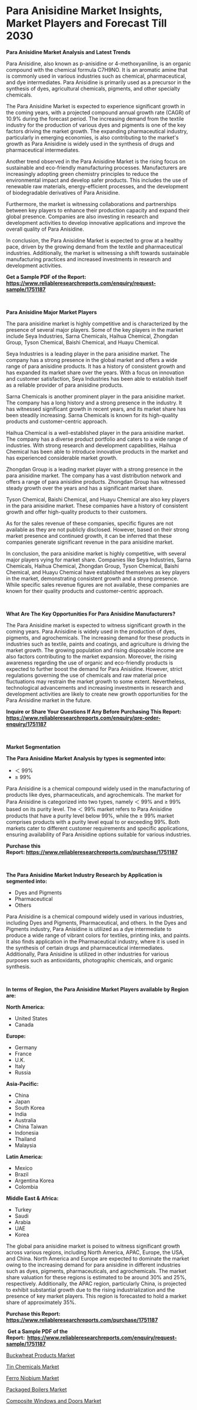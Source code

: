 <p><h1>Para Anisidine Market Insights, Market Players and Forecast Till 2030</h1></p><p><strong>Para Anisidine Market Analysis and Latest Trends</strong></p>
<p><p>Para Anisidine, also known as p-anisidine or 4-methoxyaniline, is an organic compound with the chemical formula C7H9NO. It is an aromatic amine that is commonly used in various industries such as chemical, pharmaceutical, and dye intermediates. Para Anisidine is primarily used as a precursor in the synthesis of dyes, agricultural chemicals, pigments, and other specialty chemicals.</p><p>The Para Anisidine Market is expected to experience significant growth in the coming years, with a projected compound annual growth rate (CAGR) of 10.9% during the forecast period. The increasing demand from the textile industry for the production of various dyes and pigments is one of the key factors driving the market growth. The expanding pharmaceutical industry, particularly in emerging economies, is also contributing to the market's growth as Para Anisidine is widely used in the synthesis of drugs and pharmaceutical intermediates.</p><p>Another trend observed in the Para Anisidine Market is the rising focus on sustainable and eco-friendly manufacturing processes. Manufacturers are increasingly adopting green chemistry principles to reduce the environmental impact and develop safer products. This includes the use of renewable raw materials, energy-efficient processes, and the development of biodegradable derivatives of Para Anisidine.</p><p>Furthermore, the market is witnessing collaborations and partnerships between key players to enhance their production capacity and expand their global presence. Companies are also investing in research and development activities to develop innovative applications and improve the overall quality of Para Anisidine.</p><p>In conclusion, the Para Anisidine Market is expected to grow at a healthy pace, driven by the growing demand from the textile and pharmaceutical industries. Additionally, the market is witnessing a shift towards sustainable manufacturing practices and increased investments in research and development activities.</p></p>
<p><strong>Get a Sample PDF of the Report:&nbsp; <a href="https://www.reliableresearchreports.com/enquiry/request-sample/1751187">https://www.reliableresearchreports.com/enquiry/request-sample/1751187</a></strong></p>
<p>&nbsp;</p>
<p><strong>Para Anisidine Major Market Players</strong></p>
<p><p>The para anisidine market is highly competitive and is characterized by the presence of several major players. Some of the key players in the market include Seya Industries, Sarna Chemicals, Haihua Chemical, Zhongdan Group, Tyson Chemical, Baishi Chemical, and Huayu Chemical.</p><p>Seya Industries is a leading player in the para anisidine market. The company has a strong presence in the global market and offers a wide range of para anisidine products. It has a history of consistent growth and has expanded its market share over the years. With a focus on innovation and customer satisfaction, Seya Industries has been able to establish itself as a reliable provider of para anisidine products.</p><p>Sarna Chemicals is another prominent player in the para anisidine market. The company has a long history and a strong presence in the industry. It has witnessed significant growth in recent years, and its market share has been steadily increasing. Sarna Chemicals is known for its high-quality products and customer-centric approach.</p><p>Haihua Chemical is a well-established player in the para anisidine market. The company has a diverse product portfolio and caters to a wide range of industries. With strong research and development capabilities, Haihua Chemical has been able to introduce innovative products in the market and has experienced considerable market growth.</p><p>Zhongdan Group is a leading market player with a strong presence in the para anisidine market. The company has a vast distribution network and offers a range of para anisidine products. Zhongdan Group has witnessed steady growth over the years and has a significant market share.</p><p>Tyson Chemical, Baishi Chemical, and Huayu Chemical are also key players in the para anisidine market. These companies have a history of consistent growth and offer high-quality products to their customers.</p><p>As for the sales revenue of these companies, specific figures are not available as they are not publicly disclosed. However, based on their strong market presence and continued growth, it can be inferred that these companies generate significant revenue in the para anisidine market.</p><p>In conclusion, the para anisidine market is highly competitive, with several major players vying for market share. Companies like Seya Industries, Sarna Chemicals, Haihua Chemical, Zhongdan Group, Tyson Chemical, Baishi Chemical, and Huayu Chemical have established themselves as key players in the market, demonstrating consistent growth and a strong presence. While specific sales revenue figures are not available, these companies are known for their quality products and customer-centric approach.</p></p>
<p>&nbsp;</p>
<p><strong>What Are The Key Opportunities For Para Anisidine Manufacturers?</strong></p>
<p><p>The Para Anisidine market is expected to witness significant growth in the coming years. Para Anisidine is widely used in the production of dyes, pigments, and agrochemicals. The increasing demand for these products in industries such as textile, paints and coatings, and agriculture is driving the market growth. The growing population and rising disposable income are also factors contributing to the market expansion. Moreover, the rising awareness regarding the use of organic and eco-friendly products is expected to further boost the demand for Para Anisidine. However, strict regulations governing the use of chemicals and raw material price fluctuations may restrain the market growth to some extent. Nevertheless, technological advancements and increasing investments in research and development activities are likely to create new growth opportunities for the Para Anisidine market in the future.</p></p>
<p><strong>Inquire or Share Your Questions If Any Before Purchasing This Report: <a href="https://www.reliableresearchreports.com/enquiry/pre-order-enquiry/1751187">https://www.reliableresearchreports.com/enquiry/pre-order-enquiry/1751187</a></strong></p>
<p>&nbsp;</p>
<p><strong>Market Segmentation</strong></p>
<p><strong>The Para Anisidine Market Analysis by types is segmented into:</strong></p>
<p><ul><li>＜ 99%</li><li>≥ 99%</li></ul></p>
<p><p>Para Anisidine is a chemical compound widely used in the manufacturing of products like dyes, pharmaceuticals, and agrochemicals. The market for Para Anisidine is categorized into two types, namely ＜ 99% and ≥ 99% based on its purity level. The ＜ 99% market refers to Para Anisidine products that have a purity level below 99%, while the ≥ 99% market comprises products with a purity level equal to or exceeding 99%. Both markets cater to different customer requirements and specific applications, ensuring availability of Para Anisidine options suitable for various industries.</p></p>
<p><strong>Purchase this Report:&nbsp;<a href="https://www.reliableresearchreports.com/purchase/1751187">https://www.reliableresearchreports.com/purchase/1751187</a></strong></p>
<p>&nbsp;</p>
<p><strong>The Para Anisidine Market Industry Research by Application is segmented into:</strong></p>
<p><ul><li>Dyes and Pigments</li><li>Pharmaceutical</li><li>Others</li></ul></p>
<p><p>Para Anisidine is a chemical compound widely used in various industries, including Dyes and Pigments, Pharmaceutical, and others. In the Dyes and Pigments industry, Para Anisidine is utilized as a dye intermediate to produce a wide range of vibrant colors for textiles, printing inks, and paints. It also finds application in the Pharmaceutical industry, where it is used in the synthesis of certain drugs and pharmaceutical intermediates. Additionally, Para Anisidine is utilized in other industries for various purposes such as antioxidants, photographic chemicals, and organic synthesis.</p></p>
<p>&nbsp;</p>
<p><strong>In terms of Region, the Para Anisidine Market Players available by Region are:</strong></p>
<p>
    <p> <strong> North America: </strong>
        <ul>
            <li>United States</li>
            <li>Canada</li>
        </ul>
        </p> 
    <p> <strong> Europe: </strong>
        <ul>
            <li>Germany</li>
            <li>France</li>
            <li>U.K.</li>
            <li>Italy</li>
            <li>Russia</li>
        </ul>
        </p> 
    <p> <strong> Asia-Pacific: </strong>
        <ul>
            <li>China</li>
            <li>Japan</li>
            <li>South Korea</li>
            <li>India</li>
            <li>Australia</li>
            <li>China Taiwan</li>
            <li>Indonesia</li>
            <li>Thailand</li>
            <li>Malaysia</li>
        </ul>
        </p> 
    <p> <strong> Latin America: </strong>
        <ul>
            <li>Mexico</li>
            <li>Brazil</li>
            <li>Argentina Korea</li>
            <li>Colombia</li>
        </ul>
        </p> 
    <p> <strong> Middle East & Africa: </strong>
        <ul>
            <li>Turkey</li>
            <li>Saudi</li>
            <li>Arabia</li>
            <li>UAE</li>
            <li>Korea</li>
        </ul>
    </p>
    </p>
<p><p>The global para anisidine market is poised to witness significant growth across various regions, including North America, APAC, Europe, the USA, and China. North America and Europe are expected to dominate the market owing to the increasing demand for para anisidine in different industries such as dyes, pigments, pharmaceuticals, and agrochemicals. The market share valuation for these regions is estimated to be around 30% and 25%, respectively. Additionally, the APAC region, particularly China, is projected to exhibit substantial growth due to the rising industrialization and the presence of key market players. This region is forecasted to hold a market share of approximately 35%.</p></p>
<p><strong>Purchase this Report: <a href="https://www.reliableresearchreports.com/purchase/1751187">https://www.reliableresearchreports.com/purchase/1751187</a></strong></p>
<p>&nbsp;<strong>Get a Sample PDF of the Report:&nbsp;&nbsp;<a href="https://www.reliableresearchreports.com/enquiry/request-sample/1751187">https://www.reliableresearchreports.com/enquiry/request-sample/1751187</a></strong></p>
<p><strong></strong></p>
<p><p><a href="https://medium.com/@soloncarter2662/buckwheat-products-market-insight-market-trends-growth-forecasted-from-2023-to-2030-d920ddcdc118">Buckwheat Products Market</a></p><p><a href="https://github.com/gshchiplitsov/Market-Research-Report-List-1/blob/main/tin-chemicals-market.md">Tin Chemicals Market</a></p><p><a href="https://github.com/ambrozg/Market-Research-Report-List-1/blob/main/ferro-niobium-market.md">Ferro Niobium Market</a></p><p><a href="https://medium.com/@jenniebrown07/analyzing-packaged-boilers-market-global-industry-perspective-and-forecast-2023-to-2030-76c1826e58bf">Packaged Boilers Market</a></p><p><a href="https://medium.com/@dorothypeters68/composite-windows-and-doors-market-trends-forecast-and-competitive-analysis-to-2030-ec6cee4d9b03">Composite Windows and Doors Market</a></p></p>
